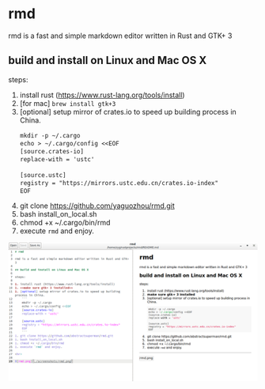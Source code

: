 # rmd

rmd is a fast and simple markdown editor written in Rust and GTK+ 3

## build and install on Linux and Mac OS X

steps:

1. install rust (https://www.rust-lang.org/tools/install)
1. [for mac] ```brew install gtk+3```
1. [optional] setup mirror of crates.io to speed up building process in China.
    ```
    mkdir -p ~/.cargo
    echo > ~/.cargo/config <<EOF
    [source.crates-io]
    replace-with = 'ustc'
    
    [source.ustc]
    registry = "https://mirrors.ustc.edu.cn/crates.io-index"
    EOF
    ```
1. git clone https://github.com/yaguozhou/rmd.git
1. bash install_on_local.sh
1. chmod +x ~/.cargo/bin/rmd
1. execute `rmd` and enjoy.

![rmd.png](./screenshots/rmd.png)
